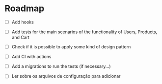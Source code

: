 # Roadmap

- [ ] Add hooks
- [ ] Add tests for the main scenarios of the functionality of Users, Products, and Cart
- [ ] Check if it is possible to apply some kind of design pattern
- [ ] Add CI with actions
- [ ] Add a migrations to run the tests (if necessary...)
- [ ] Ler sobre os arquivos de configuração para adicionar


